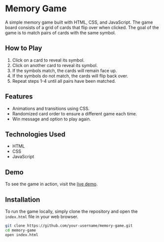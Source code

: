 # Memory Game

A simple memory game built with HTML, CSS, and JavaScript. The game board consists of a grid of cards that flip over when clicked. The goal of the game is to match pairs of cards with the same symbol.

## How to Play

1. Click on a card to reveal its symbol.
2. Click on another card to reveal its symbol.
3. If the symbols match, the cards will remain face up.
4. If the symbols do not match, the cards will flip back over.
5. Repeat steps 1-4 until all pairs have been matched.

## Features
- Animations and transitions using CSS.
- Randomized card order to ensure a different game each time.
- Win message and option to play again.

## Technologies Used

- HTML
- CSS
- JavaScript

## Demo

To see the game in action, visit the [live demo](https://luna-hacks-memory-game.netlify.app/).

## Installation

To run the game locally, simply clone the repository and open the `index.html` file in your web browser.

```bash
git clone https://github.com/your-username/memory-game.git
cd memory-game
open index.html
